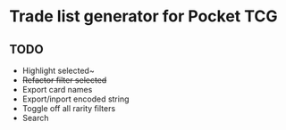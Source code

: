 # Trade list generator for Pocket TCG

## TODO

* Highlight selected~
* ~~Refactor filter selected~~
* Export card names
* Export/inport encoded string
* Toggle off all rarity filters
* Search
